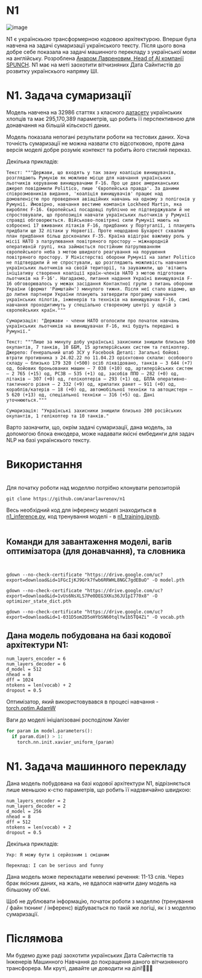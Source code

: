 # N1

![image](https://github.com/anarlavrenov/n1/assets/90818739/7bc4f5f7-dc7e-4c21-a1dd-56e34df0be92)

N1 є українскьою трансформерною кодовою архітектурою. Вперше була навчена на задачі сумаризації українського тексту. Після цього вона добре себе показала на задачі машинного перекладу з української мови на англійську. Розроблена [Анаром Лавреновим, Head of AI компанії SPUNCH](https://www.linkedin.com/in/anar-lavrenov/). N1 має на меті заохотити вітчизняних Дата Сайнтистів до розвитку українскього напряму ШІ. 


# N1. Задача сумаризації

Модель навчена на 32986 статтях з класного [датасету](https://huggingface.co/datasets/d0p3/ukr-pravda-news-summary) українських хлопців та має 295,170,389 параметрів, що робить її перспективною для донавчання на більшій кільскості даних.

Модель показала непогані результати роботи на тестових даних. Хоча точність сумаризації не можна назвати сто відсотковою, проте дана версія моделі добре розуміє контекст та робить його стислий переказ.

Декілька прикладів:

```
Текст: """Держави, що входять у так звану коаліцію винищувачів, розглядають Румунію як можливе місце для навчання українських льотчиків керуванню винищувачами F-16. Про це двоє американських джерел повідомили Politico, пише 'Європейська правда'. За даними співрозмовників видання, 'коаліція винищувачів' працює над домовленістю про проведення авіаційних навчань на одному з полігонів у Румунії. Ймовірно, навчання вестиме компанія Lockheed Martin, яка виробляє F-16. Європейські посадовці публічно не підтверджували й не спростовували, що пропозиція навчати українських льотчиків у Румунії справді обговорюється. Військово-повітряні сили Румунії мають на озброєнні 17 вживаних літаків F-16, придбаних у Португалії, і планують придбати ще 32 літаки у Норвегії. Проте нещодавно Бухарест схвалив план придбання більш досконалих F-35. Країна відіграє важливу роль у місії НАТО з патрулювання повітряного простору – міжнародній оперативній групі, яка займається постійним патрулюванням європейського неба з метою швидкого реагування на порушення повітряного простору. У Міністерстві оборони Румунії на запит Politico не підтвердили й не спростували, що розглядають можливість навчання українських льотчиків на своїй території, та зауважили, що 'вітають ініціативу створення коаліції країн-членів НАТО з метою підготовки льотчиків на F-16'. Нагадаємо, питання надання Україні винищувачів F-16 обговорювалось у межах засідання Контактної групи з питань оборони України (формат 'Рамштайн') минулого тижня. Після неї стало відомо, що до липня партнери України планують затвердити програму навчання українських пілотів, інженерів та техніків на винищувачах F-16, самі навчання проходитимуть у спеціально створеному центрі у одній з європейських країн."""

Сумаризація: "Держави - члени НАТО оголосили про початок навчань українських льотчиків на винищувачах F-16, які будуть передані в Румунії."
```

```
Текст: """Лише за минулу добу українські захисники знищили близько 500 окупантів, 7 танків, 10 ББМ, 15 артилерійських систем та гелікоптер. Джерело: Генеральний штаб ЗСУ у Facebook Деталі: Загальні бойові втрати противника з 24.02.22 по 11.04.23 орієнтовно склали: особового складу – близько 179 320 (+500) осіб ліквідовано, танків – 3 644 (+7) од, бойових броньованих машин – 7 038 (+10) од, артилерійських систем – 2 765 (+15) од, РСЗВ – 535 (+1) од, засобів ППО – 282 (+0) од, літаків – 307 (+0) од, гелікоптерів – 293 (+1) од, БПЛА оперативно-тактичного рівня – 2 332 (+9) од, крилатих ракет – 911 (+0) од, кораблів/катерів – 18 (+0) од, автомобільної техніки та автоцистерн – 5 620 (+13) од, спеціальної техніки – 316 (+5) од. Дані уточнюються."""

Сумаризація: "Українські захисники знищили близько 200 російських окупантів, 1 гелікоптер та 10 танків."
```

Варто зазначити, що, окрім задачі сумаризації, дана модель, за допомогою блока енкодера, може надавати якісні ембединги для задач NLP на базі українскього тексту.


# Використання<br>

<br>Для початку роботи над моделлю потрібно клонувати репозиторій</br>
```
git clone https://github.com/anarlavrenov/n1
```

Весь необхідний код для інференсу моделі знаходиться в [n1_inference.py](https://github.com/anarlavrenov/n1/blob/main/summarization/n1_sum_inference.py), код тренування моделі - в [n1_training.ipynb](https://github.com/anarlavrenov/n1/edit/master/n1_training.ipynb).<br><br>


## Команди для завантаження моделі, вагів оптимізатора (для донавчання), та словника<br><br>

```
gdown --no-check-certificate "https://drive.google.com/uc?export=download&id=1FGcIjKJ9Grk7fwb6RRWHL8NGC7gdEBuO" -O model.pth

gdown --no-check-certificate "https://drive.google.com/uc?export=download&id=1vUs6NsXLS7Pe0DEG3XKu36JU1pI770x8" -O optimizer_state_dict.pth

gdown --no-check-certificate "https://drive.google.com/uc?export=download&id=1-031D5om2D5oHYbSN60tqlYw1b5TQ4Zi" -O vocab.pth
```

## Дана модель побудована на базі кодової архітектури N1: 

```
num_layers_encoder = 6
num_layers_decoder = 6
d_model = 512
nhead = 8
dff = 1024
ntokens = len(vocab) + 2
dropout = 0.5

```

Оптимізатор, який використовувався в процесі навчання - [torch.optim.AdamW](https://pytorch.org/docs/stable/generated/torch.optim.AdamW.html)

Ваги до моделі ініціалізовані росподілом Xavier 
```py
for param in model.parameters():
  if param.dim() > 1:
    torch.nn.init.xavier_uniform_(param)
```

# N1. Задача машинного перекладу

 Дана модель побудована на базі кодової архітектури N1, відрізняється лише меньшою к-стю параметрів, що робить її надзвичайно швидкою:

```
num_layers_encoder = 2
num_layers_decoder = 2
d_model = 256
nhead = 8
dff = 512
ntokens = len(vocab) + 2
dropout = 0.5
```

Декілька прикладів:

```
Укр: Я можу бути і серйозним і смішним

Переклад: I can be serious and funny
```

Дана модель може перекладати невеликі речення: 11-13 слів. Через брак якісних даних, на жаль, не вдалося навчити дану модель на більшому об'ємі.

Щоб не дублювати інформацію, початок роботи з моделлю (тренування / файн тюнинг / інференс) відбувається по такій же логіці, як і з моделлю сумаризації. 

# Післямова<br>

Ми будемо дуже раді заохотити українських Дата Сайнтистів та Інженерів Машинного Навчання до покращення даного вітчизнянного трансфорера. Ми круті, давайте це доводити на ділі!🥇🥇🥇
